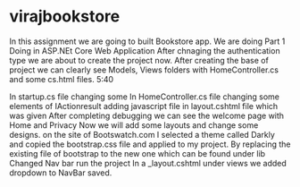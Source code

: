 # virajbookstore
In this assignment we are going to built Bookstore app.
We are doing Part 1
Doing in ASP.NEt Core Web Application
After chnaging the authentication type we are about to create the project now.
After creating the base of project we can clearly see Models, Views folders with HomeController.cs and some cs.html files.
5:40

In startup.cs file changing some 
In HomeController.cs file changing some elements of IActionresult
adding javascript file in layout.cshtml file which was given
After completing debugging 
we can see the welcome page with Home and Privacy
Now we will add some layouts and change some designs.
on the site of Bootswatch.com I selected a theme called Darkly and copied the bootstrap.css file and applied to my project.
By replacing the existing file of bootstrap to the new one which can be found under lib 
Changed Nav bar
run the project 
In a _layout.cshtml under views we added dropdown to NavBar
saved.
